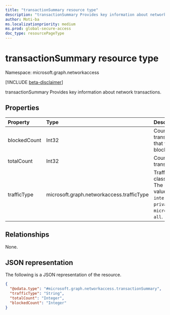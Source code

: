 ```yaml
---
title: "transactionSummary resource type"
description: "transactionSummary Provides key information about network transactions."
author: Moti-ba
ms.localizationpriority: medium
ms.prod: global-secure-access
doc_type: resourcePageType
---
```


# transactionSummary resource type

Namespace: microsoft.graph.networkaccess

[!INCLUDE [beta-disclaimer](../../includes/beta-disclaimer.md)]

transactionSummary Provides key information about network transactions.

## Properties
|Property|Type|Description|
|:---|:---|:---|
|blockedCount|Int32|Count of transactions that were blocked.|
|totalCount|Int32|Count of transactions.|
|trafficType|microsoft.graph.networkaccess.trafficType|Traffic classification. The possible values are: `internet`, `private`, `microsoft365`, `all`.|

## Relationships
None.

## JSON representation
The following is a JSON representation of the resource.
<!-- {
  "blockType": "resource",
  "@odata.type": "microsoft.graph.networkaccess.transactionSummary"
}
-->
``` json
{
  "@odata.type": "#microsoft.graph.networkaccess.transactionSummary",
  "trafficType": "String",
  "totalCount": "Integer",
  "blockedCount": "Integer"
}
```

